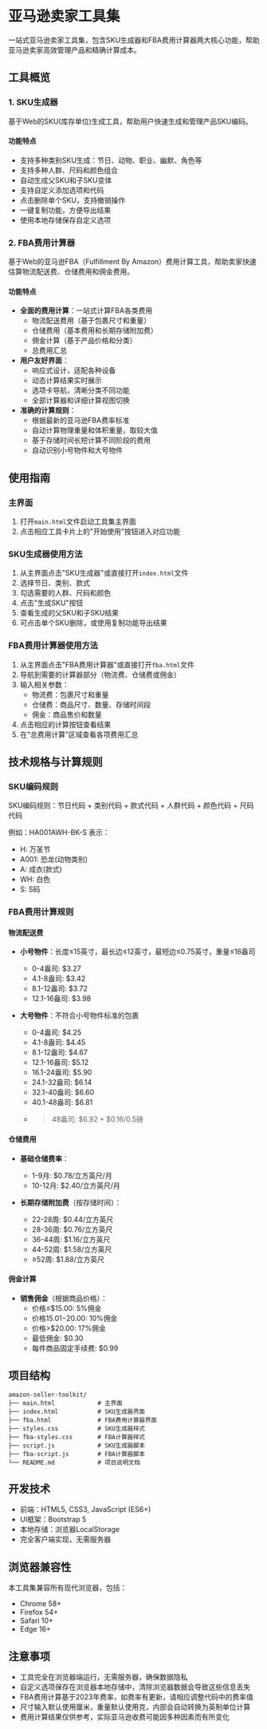 # 亚马逊卖家工具集

一站式亚马逊卖家工具集，包含SKU生成器和FBA费用计算器两大核心功能，帮助亚马逊卖家高效管理产品和精确计算成本。

## 工具概览

### 1. SKU生成器

基于Web的SKU(库存单位)生成工具，帮助用户快速生成和管理产品SKU编码。

#### 功能特点

- 支持多种类别SKU生成：节日、动物、职业、幽默、角色等
- 支持多种人群、尺码和颜色组合
- 自动生成父SKU和子SKU变体
- 支持自定义添加选项和代码
- 点击删除单个SKU，支持撤销操作
- 一键复制功能，方便导出结果
- 使用本地存储保存自定义选项

### 2. FBA费用计算器

基于Web的亚马逊FBA（Fulfillment By Amazon）费用计算工具，帮助卖家快速估算物流配送费、仓储费用和佣金费用。

#### 功能特点

- **全面的费用计算**：一站式计算FBA各类费用
  - 物流配送费用（基于包裹尺寸和重量）
  - 仓储费用（基本费用和长期存储附加费）
  - 佣金计算（基于产品价格和分类）
  - 总费用汇总
- **用户友好界面**：
  - 响应式设计，适配各种设备
  - 动态计算结果实时展示
  - 选项卡导航，清晰分类不同功能
  - 全部计算器和详细计算视图切换
- **准确的计算规则**：
  - 根据最新的亚马逊FBA费率标准
  - 自动计算物理重量和体积重量，取较大值
  - 基于存储时间长短计算不同阶段的费用
  - 自动识别小号物件和大号物件

## 使用指南

### 主界面

1. 打开`main.html`文件启动工具集主界面
2. 点击相应工具卡片上的"开始使用"按钮进入对应功能

### SKU生成器使用方法

1. 从主界面点击"SKU生成器"或直接打开`index.html`文件
2. 选择节日、类别、款式
3. 勾选需要的人群、尺码和颜色
4. 点击"生成SKU"按钮
5. 查看生成的父SKU和子SKU结果
6. 可点击单个SKU删除，或使用复制功能导出结果

### FBA费用计算器使用方法

1. 从主界面点击"FBA费用计算器"或直接打开`fba.html`文件
2. 导航到需要的计算器部分（物流费、仓储费或佣金）
3. 输入相关参数：
   - 物流费：包裹尺寸和重量
   - 仓储费：商品尺寸、数量、存储时间段
   - 佣金：商品售价和数量
4. 点击相应的计算按钮查看结果
5. 在"总费用计算"区域查看各项费用汇总

## 技术规格与计算规则

### SKU编码规则

SKU编码规则：节日代码 + 类别代码 + 款式代码 + 人群代码 + 颜色代码 + 尺码代码

例如：HA001AWH-BK-S 表示：
- H: 万圣节
- A001: 恐龙(动物类别)
- A: 成衣(款式)
- WH: 白色
- S: S码

### FBA费用计算规则

#### 物流配送费

- **小号物件**：长度≤15英寸，最长边≤12英寸，最短边≤0.75英寸，重量≤16盎司
  - 0-4盎司: $3.27
  - 4.1-8盎司: $3.42
  - 8.1-12盎司: $3.72
  - 12.1-16盎司: $3.98

- **大号物件**：不符合小号物件标准的包裹
  - 0-4盎司: $4.25
  - 4.1-8盎司: $4.45
  - 8.1-12盎司: $4.67
  - 12.1-16盎司: $5.12
  - 16.1-24盎司: $5.90
  - 24.1-32盎司: $6.14
  - 32.1-40盎司: $6.60
  - 40.1-48盎司: $6.81
  - >48盎司: $6.92 + $0.16/0.5磅

#### 仓储费用

- **基础仓储费率**：
  - 1-9月: $0.78/立方英尺/月
  - 10-12月: $2.40/立方英尺/月

- **长期存储附加费**（按存储时间）：
  - 22-28周: $0.44/立方英尺
  - 28-36周: $0.76/立方英尺
  - 36-44周: $1.16/立方英尺
  - 44-52周: $1.58/立方英尺
  - ≥52周: $1.88/立方英尺

#### 佣金计算

- **销售佣金**（根据商品价格）：
  - 价格≤$15.00: 5%佣金
  - 价格$15.01-$20.00: 10%佣金
  - 价格>$20.00: 17%佣金
  - 最低佣金: $0.30
  - 每件商品固定手续费: $0.99

## 项目结构

```
amazon-seller-toolkit/
├── main.html            # 主界面
├── index.html           # SKU生成器界面
├── fba.html             # FBA费用计算器界面
├── styles.css           # SKU生成器样式
├── fba-styles.css       # FBA计算器样式
├── script.js            # SKU生成器脚本
├── fba-script.js        # FBA计算器脚本
└── README.md            # 项目说明文档
```

## 开发技术

- 前端：HTML5, CSS3, JavaScript (ES6+)
- UI框架：Bootstrap 5
- 本地存储：浏览器LocalStorage
- 完全客户端实现，无需服务器

## 浏览器兼容性

本工具集兼容所有现代浏览器，包括：
- Chrome 58+
- Firefox 54+
- Safari 10+
- Edge 16+

## 注意事项

- 工具完全在浏览器端运行，无需服务器，确保数据隐私
- 自定义选项保存在浏览器本地存储中，清除浏览器数据会导致这些信息丢失
- FBA费用计算基于2023年费率，如费率有更新，请相应调整代码中的费率值
- 尺寸输入默认使用厘米，重量默认使用克，内部会自动转换为英制单位计算
- 费用计算结果仅供参考，实际亚马逊收费可能因多种因素而有所变化
